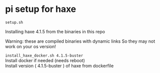 # pi setup for haxe

```setup.sh```  

Installing haxe 4.1.5 from the binaries in this repo

Warning: these are compiled binaries with dynamic links 
So they may not work on your os version!


```install_haxe_docker.sh 4.1.5-buster```  
Install docker if needed (needs reboot)  
Install version ( 4.1.5-buster ) of haxe from dockerfile
